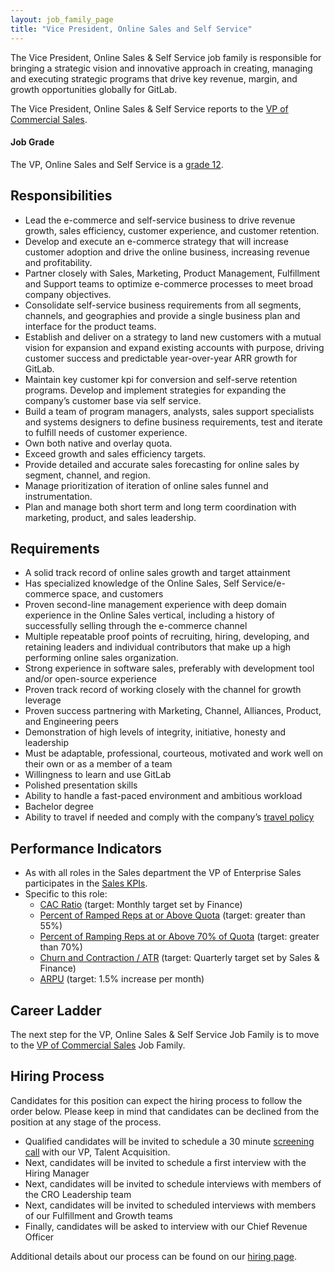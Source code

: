 ```yaml
---
layout: job_family_page
title: "Vice President, Online Sales and Self Service"
---
```


The Vice President, Online Sales & Self Service job family is responsible for bringing a strategic vision and innovative approach in creating, managing and executing strategic programs that drive key revenue, margin, and growth opportunities globally for GitLab. 

The Vice President, Online Sales & Self Service reports to the [VP of Commercial Sales](/job-families/sales/vp-of-commercial-sales/). 

#### Job Grade

The VP, Online Sales and Self Service is a [grade 12](/handbook/total-rewards/compensation/compensation-calculator/#gitlab-job-grades).

## Responsibilities

* Lead the e-commerce and self-service business to drive revenue growth, sales efficiency, customer experience, and customer retention. 
* Develop and execute an e-commerce strategy that will increase customer adoption and drive the online business, increasing revenue and profitability.
* Partner closely with Sales, Marketing, Product Management, Fulfillment and Support teams to optimize e-commerce processes to meet broad company objectives.
* Consolidate self-service business requirements from all segments, channels, and geographies and provide a single business plan and interface for the product teams.
* Establish and deliver on a strategy to land new customers with a mutual vision for expansion and expand existing accounts with purpose, driving customer success and predictable year-over-year ARR growth for GitLab.
* Maintain key customer kpi for conversion and self-serve retention programs. Develop and implement strategies for expanding the company’s customer base via self service.
* Build a team of program managers, analysts, sales support specialists and systems designers to define business requirements, test and iterate to fulfill needs of customer  experience.
* Own both native and overlay quota.
* Exceed growth and sales efficiency targets.
* Provide detailed and accurate sales forecasting for online sales by segment, channel, and region.
* Manage prioritization of iteration of online sales funnel and instrumentation.
* Plan and manage both short term and long term coordination with marketing, product, and sales leadership.

## Requirements

* A solid track record of online sales growth and target attainment  
* Has specialized knowledge of the Online Sales, Self Service/e-commerce space, and customers
* Proven second-line management experience with deep domain experience in the Online Sales vertical, including a history of successfully selling through the e-commerce channel
* Multiple repeatable proof points of recruiting, hiring, developing, and retaining leaders and individual contributors that make up a high performing online sales organization.
* Strong experience in software sales, preferably with development tool and/or open-source experience
* Proven track record of working closely with the channel for growth leverage
* Proven success partnering with Marketing, Channel, Alliances, Product, and Engineering peers
* Demonstration of high levels of integrity, initiative, honesty and leadership
* Must be adaptable, professional, courteous, motivated and work well on their own or as a member of a team
* Willingness to learn and use GitLab
* Polished presentation skills
* Ability to handle a fast-paced environment and ambitious workload
* Bachelor degree
* Ability to travel if needed and comply with the company’s [travel policy](https://about.gitlab.com/handbook/travel/)

## Performance Indicators 

* As with all roles in the Sales department the VP of Enterprise Sales participates in the [Sales KPIs](https://internal-handbook.gitlab.io/handbook/company/performance-indicators/sales/#kpi-summary).
* Specific to this role:
    * [CAC Ratio](https://internal-handbook.gitlab.io/handbook/company/performance-indicators/sales/#cac-ratio) (target: Monthly target set by Finance) 
    * [Percent of Ramped Reps at or Above Quota](https://internal-handbook.gitlab.io/handbook/company/performance-indicators/sales/#percent-of-ramped-reps-at-or-above-quota) (target: greater than 55%) 
    * [Percent of Ramping Reps at or Above 70% of Quota](https://internal-handbook.gitlab.io/handbook/company/performance-indicators/sales/#percent-of-ramping-reps-at-or-above-70-of-quota) (target: greater than 70%) 
    * [Churn and Contraction / ATR](https://internal-handbook.gitlab.io/handbook/company/performance-indicators/sales/#churn-and-contraction-atr) (target: Quarterly target set by Sales & Finance) 
    * [ARPU](https://internal-handbook.gitlab.io/handbook/company/performance-indicators/sales/#arpu) (target: 1.5% increase per month) 

## Career Ladder

The next step for the VP, Online Sales & Self Service Job Family is to move to the [VP of Commercial Sales](/job-families/sales/vp-of-commercial-sales/) Job Family.

## Hiring Process

Candidates for this position can expect the hiring process to follow the order below. Please keep in mind that candidates can be declined from the position at any stage of the process.

* Qualified candidates will be invited to schedule a 30 minute [screening call](/handbook/hiring/interviewing/#screening-call) with our VP, Talent Acquisition. 
* Next, candidates will be invited to schedule a first interview with the Hiring Manager 
* Next, candidates will be invited to schedule interviews with members of the CRO Leadership team
* Next, candidates will be invited to scheduled interviews with members of our Fulfillment and Growth teams 
* Finally, candidates will be asked to interview with our Chief Revenue Officer

Additional details about our process can be found on our [hiring page](/handbook/hiring/).
